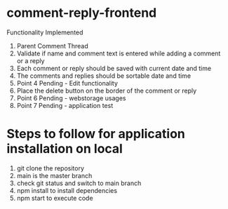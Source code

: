 # comment-reply-frontend

Functionality Implemented
1. Parent Comment Thread
2. Validate if name and comment text is entered while adding a comment or a reply
3. Each comment or reply should be saved with current date and time
4. The comments and replies should be sortable date and time
5. Point 4 Pending - Edit functionality
6. Place the delete button on the border of the comment or reply
7. Point 6 Pending - webstorage usages
8. Point 7 Pending - application test

# Steps to follow for application installation on local
1. git clone the repository
2. main is the master branch
3. check git status and switch to main branch
4. npm install to install dependencies
5. npm start to execute code